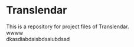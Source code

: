 # Translendar 
This is a repository for project files of Translendar.  
wwww  
dkasdiabdaisbdsaiubdsad